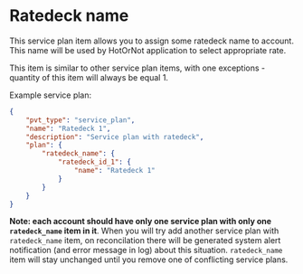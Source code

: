 
# Ratedeck name

This service plan item allows you to assign some ratedeck name to account. This name will be used by HotOrNot application to select appropriate rate.

This item is similar to other service plan items, with one exceptions - quantity of this item will always be equal 1.

Example service plan:
```JSON
{
    "pvt_type": "service_plan",
    "name": "Ratedeck 1",
    "description": "Service plan with ratedeck",
    "plan": {
        "ratedeck_name": {
            "ratedeck_id_1": {
                "name": "Ratedeck 1"
            }
        }
    }
}
```

**Note: each account should have only one service plan with only one `ratedeck_name` item in it**.
When you will try add another service plan with `ratedeck_name` item, on reconcilation there will be generated system alert notification (and error message in log) about this situation. `ratedeck_name` item will stay unchanged until you remove one of conflicting service plans.